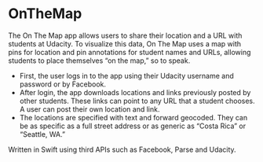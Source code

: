 # OnTheMap

The On The Map app allows users to share their location and a URL with students at Udacity. To visualize this data, On The Map uses a map with pins for location and pin annotations for student names and URLs, allowing students to place themselves “on the map,” so to speak. 

- First, the user logs in to the app using their Udacity username and password or by Facebook. 
- After login, the app downloads locations and links previously posted by other students. These links can point to any URL that a student chooses. A user can post their own location and link. 
- The locations are specified with text and forward geocoded. They can be as specific as a full street address or as generic as “Costa Rica” or “Seattle, WA.”

Written in Swift using third APIs such as Facebook, Parse and Udacity.
